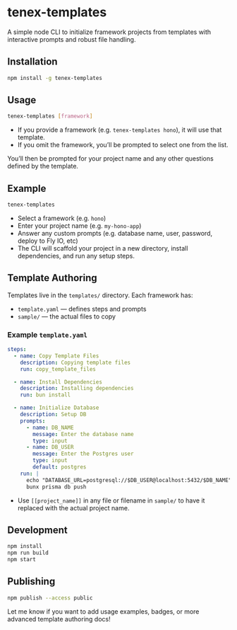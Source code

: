 # tenex-templates

A simple node CLI to initialize framework projects from templates with interactive prompts and robust file handling.

## Installation

```sh
npm install -g tenex-templates
```

## Usage

```sh
tenex-templates [framework]
```

- If you provide a framework (e.g. `tenex-templates hono`), it will use that template.
- If you omit the framework, you’ll be prompted to select one from the list.

You’ll then be prompted for your project name and any other questions defined by the template.

## Example

```sh
tenex-templates
```
- Select a framework (e.g. `hono`)
- Enter your project name (e.g. `my-hono-app`)
- Answer any custom prompts (e.g. database name, user, password, deploy to Fly IO, etc)
- The CLI will scaffold your project in a new directory, install dependencies, and run any setup steps.

## Template Authoring

Templates live in the `templates/` directory. Each framework has:
- `template.yaml` — defines steps and prompts
- `sample/` — the actual files to copy

### Example `template.yaml`

```yaml
steps:
  - name: Copy Template Files
    description: Copying template files
    run: copy_template_files

  - name: Install Dependencies
    description: Installing dependencies
    run: bun install

  - name: Initialize Database
    description: Setup DB
    prompts:
      - name: DB_NAME
        message: Enter the database name
        type: input
      - name: DB_USER
        message: Enter the Postgres user
        type: input
        default: postgres
    run: |
      echo "DATABASE_URL=postgresql://$DB_USER@localhost:5432/$DB_NAME" > .env
      bunx prisma db push
```

- Use `[[project_name]]` in any file or filename in `sample/` to have it replaced with the actual project name.

## Development

```sh
npm install
npm run build
npm start
```

## Publishing

```sh
npm publish --access public
```

Let me know if you want to add usage examples, badges, or more advanced template authoring docs!